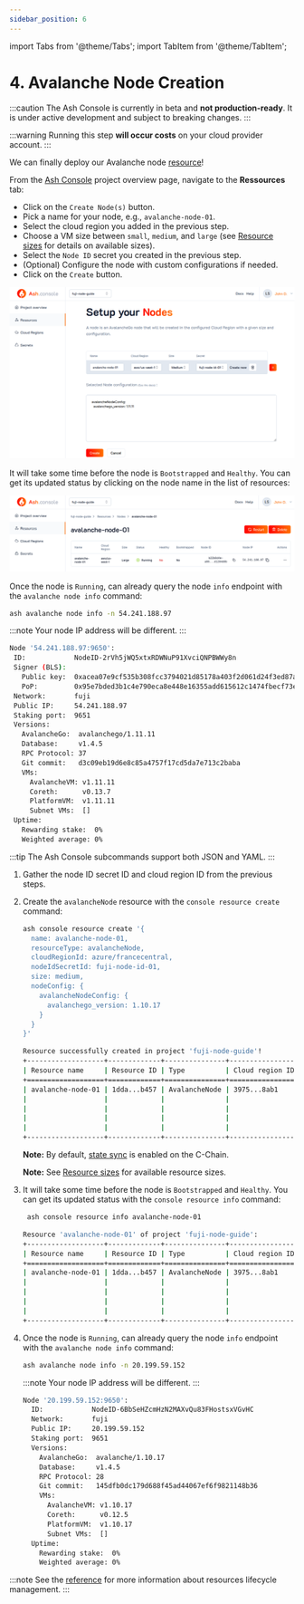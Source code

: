 ```yaml
---
sidebar_position: 6
---
```


import Tabs from '@theme/Tabs';
import TabItem from '@theme/TabItem';

# 4. Avalanche Node Creation

:::caution
The Ash Console is currently in beta and **not production-ready**. It is under active development and subject to breaking changes.
:::

:::warning
Running this step **will occur costs** on your cloud provider account.
:::

We can finally deploy our Avalanche node [resource](/docs/console/glossary#resource)!

<Tabs>

<TabItem value="console" label="Using the Ash Console" default>

From the [Ash Console](https://console.ash.center) project overview page, navigate to the **Ressources** tab:
- Click on the `Create Node(s)` button.
- Pick a name for your node, e.g., `avalanche-node-01`.
- Select the cloud region you added in the previous step.
- Choose a VM size between `small`, `medium`, and `large` (see [Resource sizes](/docs/console/reference/resource-management#resource-sizes) for details on available sizes).
- Select the `Node ID` secret you created in the previous step.
- (Optional) Configure the node with custom configurations if needed.
- Click on the `Create` button.

![Ash Console node create](/img/ash-console-fuji-node-create.png)

It will take some time before the node is `Bootstrapped` and `Healthy`. You can get its updated status by clicking on the node name in the list of resources:

![Ash Console node list](/img/ash-console-node-list.png)

Once the node is `Running`, can already query the node `info` endpoint with the `avalanche node info` command:

   ```bash title="Command"
   ash avalanche node info -n 54.241.188.97
   ```

:::note
Your node IP address will be different.
:::

   ```bash title="Output"
  Node '54.241.188.97:9650':
    ID:            NodeID-2rVh5jWQ5xtxRDWNuP91XvciQNPBWWy8n
    Signer (BLS):
      Public key:  0xacea07e9cf535b308fcc3794021d85178a403f2d061d24f3ed87a2f702a49df098ee5e926c15798853711c1eed58d7f6
      PoP:         0x95e7bded3b1c4e790eca8e448e16355add615612c1474fbecf73e3ad4a53541644d870ba50f602aed939f49634621b8e14b427a085de5a220fa9c8001ed9b0a5bb147287f365d0a7cbd704cda6836bcabc0f855623449982fb4af2587fd38ab1
    Network:       fuji
    Public IP:     54.241.188.97
    Staking port:  9651
    Versions:
      AvalancheGo:  avalanchego/1.11.11
      Database:     v1.4.5
      RPC Protocol: 37
      Git commit:   d3c09eb19d6e8c85a4757f17cd5da7e713c2baba
      VMs:
        AvalancheVM: v1.11.11
        Coreth:      v0.13.7
        PlatformVM:  v1.11.11
        Subnet VMs:  []
    Uptime:
      Rewarding stake:  0%
      Weighted average: 0%
   ```

</TabItem>

<TabItem value="cli" label="Using the Ash CLI" default>


:::tip
The Ash Console subcommands support both JSON and YAML.
:::

1. Gather the node ID secret ID and cloud region ID from the previous steps.
2. Create the `avalancheNode` resource with the `console resource create` command:

   ```bash title="Command"
   ash console resource create '{
     name: avalanche-node-01,
     resourceType: avalancheNode,
     cloudRegionId: azure/francecentral,
     nodeIdSecretId: fuji-node-id-01,
     size: medium,
     nodeConfig: {
       avalancheNodeConfig: {
         avalanchego_version: 1.10.17
       }
     }
   }'
   ```

   ```bash title="Output"
   Resource successfully created in project 'fuji-node-guide'!
   +-------------------+-------------+---------------+-----------------+--------+------------------+---------+--------------------------+
   | Resource name     | Resource ID | Type          | Cloud region ID | Size   | Created at       | Status  | Resource specific        |
   +===================+=============+===============+=================+========+==================+=========+==========================+
   | avalanche-node-01 | 1dda...b457 | AvalancheNode | 3975...8ab1     | Medium | 2023-12-21T11:21 | Pending |  IP address   | None     |
   |                   |             |               |                 |        |                  |         |  Running      | false    |
   |                   |             |               |                 |        |                  |         |  Bootstrapped | [false]  |
   |                   |             |               |                 |        |                  |         |  Healthy      | [false]  |
   |                   |             |               |                 |        |                  |         |  Restart req. | false    |
   +-------------------+-------------+---------------+-----------------+--------+------------------+---------+--------------------------+
   ```

   **Note:** By default, [state sync](https://docs.avax.network/nodes/configure/chain-configs/C#state-sync) is enabled on the C-Chain.

   **Note:** See [Resource sizes](/docs/console/reference/resource-management#resource-sizes) for available resource sizes.

3. It will take some time before the node is `Bootstrapped` and `Healthy`. You can get its updated status with the `console resource info` command:

   ```bash title="Command"
    ash console resource info avalanche-node-01
   ```

   ```bash title="Output"
   Resource 'avalanche-node-01' of project 'fuji-node-guide':
   +-------------------+-------------+---------------+-----------------+--------+------------------+-------------+--------------------------------+
   | Resource name     | Resource ID | Type          | Cloud region ID | Size   | Created at       | Status      | Resource specific              |
   +===================+=============+===============+=================+========+==================+=============+================================+
   | avalanche-node-01 | 1dda...b457 | AvalancheNode | 3975...8ab1     | Medium | 2023-12-21T11:21 | Configuring |  IP address   | 20.199.59.152  |
   |                   |             |               |                 |        |                  |             |  Running      | false          |
   |                   |             |               |                 |        |                  |             |  Bootstrapped | [false]        |
   |                   |             |               |                 |        |                  |             |  Healthy      | [false]        |
   |                   |             |               |                 |        |                  |             |  Restart req. | false          |
   +-------------------+-------------+---------------+-----------------+--------+------------------+-------------+--------------------------------+
   ```

4. Once the node is `Running`, can already query the node `info` endpoint with the `avalanche node info` command:

   ```bash title="Command"
   ash avalanche node info -n 20.199.59.152
   ```

   :::note
   Your node IP address will be different.
   :::

   ```bash title="Output"
   Node '20.199.59.152:9650':
     ID:            NodeID-6BbSeHZcmHzN2MAXvQu83FHostsxVGvHC
     Network:       fuji
     Public IP:     20.199.59.152
     Staking port:  9651
     Versions:
       AvalancheGo:  avalanche/1.10.17
       Database:     v1.4.5
       RPC Protocol: 28
       Git commit:   145dfb0dc179d688f45ad44067ef6f9821148b36
       VMs:
         AvalancheVM: v1.10.17
         Coreth:      v0.12.5
         PlatformVM:  v1.10.17
         Subnet VMs:  []
     Uptime:
       Rewarding stake:  0%
       Weighted average: 0%
   ```

</TabItem>
</Tabs>

:::note
See the [reference](/docs/console/reference/resource-management) for more information about resources lifecycle management.
:::
